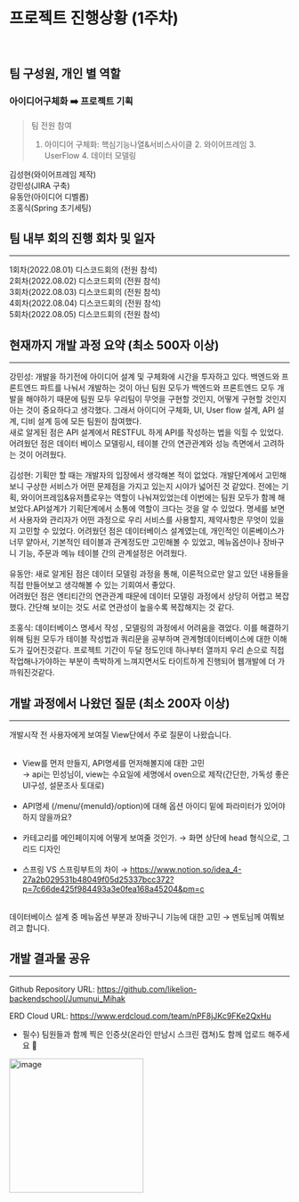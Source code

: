 # 프로젝트 진행상황 (1주차)
<br>


## 팀 구성원, 개인 별 역할

### 아이디어구체화 ➡️ 프로젝트 기획
> 팀 전원 참여 <br>
> 1. 아이디어 구체화: 핵심기능나열&서비스사이클 2. 와이어프레임 3. UserFlow 4. 데이터 모델링

김성현(와이어프레임 제작) <br> 
강민성(JIRA 구축) <br>
유동안(아이디어 디벨롭) <br>
조홍식(Spring 초기세팅) <br>


## 팀 내부 회의 진행 회차 및 일자

---

1회차(2022.08.01) 디스코드회의 (전원 참석) <br>
2회차(2022.08.02) 디스코드회의 (전원 참석) <br>
3회차(2022.08.03) 디스코드회의 (전원 참석) <br>
4회차(2022.08.04) 디스코드회의 (전원 참석) <br>
5회차(2022.08.05) 디스코드회의 (전원 참석)

## 현재까지 개발 과정 요약 (최소 500자 이상)

---
강민성: 개발을 하기전에 아이디어 설계 및 구체화에 시간을 투자하고 있다. 백엔드와 프론트엔드 파트를 나눠서 개발하는 것이 아닌 팀원 모두가 백엔드와 프론트엔드 모두 개발을 해야하기 때문에 팀원 모두 우리팀이 무엇을 구현할 것인지, 어떻게 구현할 것인지 아는 것이 중요하다고 생각했다. 그래서 아이디어 구체화, UI, User flow 설계, API 설계, 디비 설계 등에 모든 팀원이 참여했다. <br>
새로 알게된 점은 API 설계에서 RESTFUL 하게 API를 작성하는 법을 익힐 수 있었다. <br>
어려웠던 점은 데이터 베이스 모델링시, 테이블 간의 연관관계와 성능 측면에서 고려하는 것이 어려웠다.
<br><br>
김성현: 기획만 할 때는 개발자의 입장에서 생각해본 적이 없었다. 개발단계에서 고민해보니 구상한 서비스가 어떤 문제점을 가지고 있는지 시야가 넓어진 것 같았다. 전에는 기획, 와이어프레임&유저플로우는 역할이 나눠져있었는데 이번에는 팀원 모두가 함께 해보았다.API설계가 기획단계에서 소통에 역할이 크다는 것을 알 수 있었다. 명세를 보면서 사용자와 관리자가 어떤 과정으로 우리 서비스를 사용할지, 제약사항은 무엇이 있을지 고민할 수 있었다. 어려웠던 점은 데이터베이스 설계였는데, 개인적인 이론베이스가 너무 얕아서, 기본적인 테이블과 관계정도만 고민해볼 수 있었고, 메뉴옵션이나 장바구니 기능, 주문과 메뉴 테이블 간의 관계설정은 어려웠다.
<br><br>
유동안: 새로 알게된 점은 데이터 모델링 과정을 통해, 이론적으로만 알고 있던 내용들을 직접 만들어보고 생각해볼 수 있는 기회여서 좋았다.<br>
어려웠던 점은 엔티티간의 연관관계 때문에 데이터 모델링 과정에서 상당히 어렵고 복잡했다. 간단해 보이는 것도 서로 연관성이 높을수록 복잡해지는 것 같다.
<br><br>
조홍식: 데이터베이스 명세서 작성 , 모델링의 과정에서 어려움을 겪었다.
이를 해결하기 위해 팀원 모두가 테이블 작성법과 쿼리문을 공부하며
관계형데이터베이스에 대한 이해도가 깊어진것같다.
프로젝트 기간이 두달 정도인데 하나부터 열까지 우리 손으로 직접
작업해나가야하는 부분이 촉박하게 느껴지면서도 타이트하게 진행되어
웹개발에 더 가까워진것같다. <br>

## 개발 과정에서 나왔던 질문 (최소 200자 이상)

---

개발시작 전 사용자에게 보여질 View단에서 주로 질문이 나왔습니다.
<br><br>
- View를 먼저 만들지, API명세를 먼저해볼지에 대한 고민 <br>
→ api는 민성님이, view는 수요일에 세명에서 oven으로 제작(간단한, 가독성 좋은 UI구성, 설문조사 토대로)
<br><br>
- API명세 (/menu/{menuId}/option)에 대해 옵션 아이디 밑에 파라미터가 있어야하지 않을까요?
<br><br>
- 카테고리를 메인페이지에 어떻게 보여줄 것인가. → 화면 상단에 head 형식으로, 그리드 디자인 
<br><br>
- 스프링 VS 스프링부트의 차이 → https://www.notion.so/idea_4-27a2b029531b48049f05d25337bcc372?p=7c66de425f984493a3e0fea168a45204&pm=c

<br>
데이터베이스 설계 중 메뉴옵션 부분과 장바구니 기능에 대한 고민  → 멘토님께 여쭤보려고 합니다.

## 개발 결과물 공유

---

Github Repository URL: 
https://github.com/likelion-backendschool/Jumunui_Mihak

ERD Cloud URL:
https://www.erdcloud.com/team/nPF8jJKc9FKe2QxHu


- 필수) 팀원들과 함께 찍은 인증샷(온라인 만남시 스크린 캡쳐)도 함께 업로드 해주세요 🙂
<img width="241" alt="image" src="https://user-images.githubusercontent.com/53210680/183417190-6b7dbb3a-45c1-455b-b688-7b47cb5ca45c.png">
